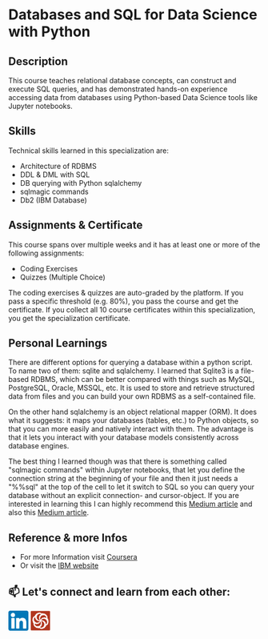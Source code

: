 # Databases and SQL for Data Science with Python

## Description
This course teaches relational database concepts, can construct and execute SQL queries, and has demonstrated hands-on experience accessing data from databases using Python-based Data Science tools like Jupyter notebooks.

## Skills
Technical skills learned in this specialization are:
- Architecture of RDBMS
- DDL & DML with SQL
- DB querying with Python sqlalchemy
- sqlmagic commands
- Db2 (IBM Database)

## Assignments & Certificate
This course spans over multiple weeks and it has at least one or more of the following assignments:
- Coding Exercises
- Quizzes (Multiple Choice)

The coding exercises & quizzes are auto-graded by the platform. If you pass a specific threshold (e.g. 80%), you pass the course and get the certificate. If you collect all 10 course certificates within this specialization, you get the specialization certificate.

## Personal Learnings
There are different options for querying a database within a python script. To name two of them: sqlite and sqlalchemy. I learned that Sqlite3 is a file-based RDBMS, which can be better compared with things such as MySQL, PostgreSQL, Oracle, MSSQL, etc. It is used to store and retrieve structured data from files and you can build your own RDBMS as a self-contained file.

On the other hand sqlalchemy is an object relational mapper (ORM). It does what it suggests: it maps your databases (tables, etc.) to Python objects, so that you can more easily and natively interact with them. The advantage is that it lets you interact with your database models consistently across database engines.

The best thing I learned though was that there is something called "sqlmagic commands" within Jupyter notebooks, that let you define the connection string at the beginning of your file and then it just needs a "%%sql" at the top of the cell to let it switch to SQL so you can query your database without an explicit connection- and cursor-object. If you are interested in learning this I can highly recommend this [Medium article](https://towardsdatascience.com/jupyter-magics-with-sql-921370099589) and also this [Medium article](https://www.datacamp.com/community/tutorials/sql-interface-within-jupyterlab).

## Reference & more Infos
- For more Information visit [Coursera](https://www.coursera.org/learn/sql-data-science?specialization=ibm-data-science)
- Or visit the [IBM website](https://www.ibm.com/training/badge/ff3074d8-7d2a-4167-aba7-af9c47e9a990)

## 📫 Let's connect and learn from each other:

[<img src="https://github.com/kevin-goetz/kevin-goetz/blob/main/LinkedIn Logo.png" height="40em" align="center" alt="Connect with Me on LinkedIn" title="Connect with Me on LinkedIn"/>](https://linkedin.com/in/kgötz) [<img src="https://github.com/kevin-goetz/kevin-goetz/blob/main/Codewars Logo.svg" height="40em" align="center" alt="Connect with Me on Codewars" title="Connect with Me on Codewars"/>](https://www.codewars.com/users/kevin-goetz)

